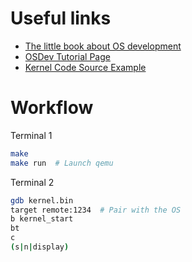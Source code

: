 # Useful links

 - [The little book about OS development](https://littleosbook.github.io/)
 - [OSDev Tutorial Page](https://wiki.osdev.org/Tutorials)
 - [Kernel Code Source Example](https://github.com/tehybel/osdev/tree/hardware/kern)

# Workflow

Terminal 1
```bash
make
make run  # Launch qemu
```

Terminal 2
```bash
gdb kernel.bin
target remote:1234  # Pair with the OS
b kernel_start
bt
c
(s|n|display)
```